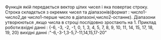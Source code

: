Функція якій передається вектор цілих чисел і яка повертає строку. 
Строка складється з окремих чисел та діапазонів(формат : число1-число2,де число1-перше число в діапазоні,число2-останнє).
Діапазони утворюються ,якщо числа в строці послідовно зростають на 1.
Приклад роботи:вхідні данні : {-6, -3, -2, -1, 0, 1, 3, 4, 5, 7, 8, 9, 10, 11, 14, 15, 17, 18, 19, 20}
               вихідні данні :"-6,-3-1,3-5,7-11,14,15,17-20"
